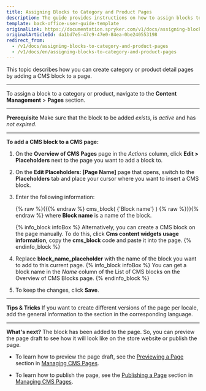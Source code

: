 ```yaml
---
title: Assigning Blocks to Category and Product Pages
description: The guide provides instructions on how to assign blocks to category and product detail pages, and add CMS blocks to a CMS page in the Back Office.
template: back-office-user-guide-template
originalLink: https://documentation.spryker.com/v1/docs/assigning-blocks-to-category-and-product-pages
originalArticleId: da1bd7e5-47c9-47e0-84ea-0be240553198
redirect_from:
  - /v1/docs/assigning-blocks-to-category-and-product-pages
  - /v1/docs/en/assigning-blocks-to-category-and-product-pages
---
```


This topic describes how you can create category or product detail pages by adding a CMS block to a page.
***
To assign a block to a category or product, navigate to the  **Content Management** > **Pages** section.
***
**Prerequisite**
 Make sure that the block to be added _exists_, is _active_ and has _not expired_.
 ***
**To add a CMS block to a CMS page:**
1. On the **Overview of CMS Pages** page in the _Actions_ column, click **Edit > Placeholders** next to the page you want to add a block to. 
2. On the **Edit Placeholders: [Page Name]** page that opens, switch to the **Placeholders** tab and place your cursor where you want to insert a CMS block.
3. Enter the following information:

    {% raw %}{{{% endraw %} cms_block( {'Block name'} ) {% raw %}}}{% endraw %} where **Block name** is a name of the block.

    {% info_block infoBox %}
Alternatively, you can create a CMS block on the page manually. To do this, click **Cms content widgets usage information**, copy the **cms_block** code and paste it into the page.
{% endinfo_block %}
    
4. Replace **block_name_placeholder** with the name of the block you want to add to this current page. 
{% info_block infoBox %}
 You can get a block name in the _Name_ column of the List of CMS blocks on the Overview of CMS Blocks page.
{% endinfo_block %}
5. To keep the changes, click **Save**.
***
**Tips & Tricks**
If you want to create different versions of the page per locale, add the general information to the section in the corresponding language.
***
**What's next?**
The block has been added to the page. So, you can preview the page draft to see how it will look like on the store website or publish the page.

* To learn how to preview the page draft, see the [Previewing a Page](/docs/scos/user/back-office-user-guides/{{page.version}}/content/pages/managing-cms-pages.html#previewing-cms-pages) section in [Managing CMS Pages](/docs/scos/user/back-office-user-guides/{{page.version}}/content/pages/managing-cms-pages.html).

* To learn how to publish the page, see the [Publishing a Page](/docs/scos/user/back-office-user-guides/{{page.version}}/content/pages/managing-cms-pages.html#publishing-a-page) section in [Managing CMS Pages](/docs/scos/user/back-office-user-guides/{{page.version}}/content/pages/managing-cms-pages.html).
